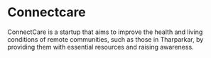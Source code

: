 # Connectcare
ConnectCare is a startup that aims to improve the health and living conditions of remote communities, such as those in Tharparkar, by providing them with essential resources and raising awareness.
